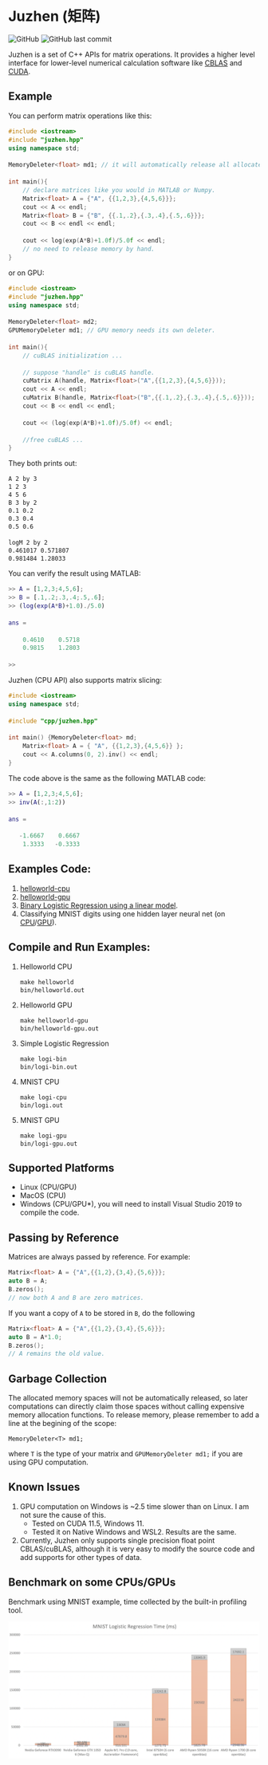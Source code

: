 # Juzhen (矩阵)

![GitHub](https://img.shields.io/github/license/anewgithubname/Juzhen?style=for-the-badge)
![GitHub last commit](https://img.shields.io/github/last-commit/anewgithubname/Juzhen?style=for-the-badge)

Juzhen is a set of C++ APIs for matrix operations. It provides a higher level interface for lower-level numerical calculation software like [CBLAS](http://www.netlib.org/blas/) and [CUDA](https://en.wikipedia.org/wiki/CUDA). 

## Example
You can perform matrix operations like this:
```c++
#include <iostream> 
#include "juzhen.hpp"
using namespace std;

MemoryDeleter<float> md1; // it will automatically release all allocated memory

int main(){ 
    // declare matrices like you would in MATLAB or Numpy.
    Matrix<float> A = {"A", {{1,2,3},{4,5,6}}};
    cout << A << endl;
    Matrix<float> B = {"B", {{.1,.2},{.3,.4},{.5,.6}}};
    cout << B << endl << endl;

    cout << log(exp(A*B)+1.0f)/5.0f << endl;
    // no need to release memory by hand. 
}
```
or on GPU:
```c++
#include <iostream> 
#include "juzhen.hpp"
using namespace std;

MemoryDeleter<float> md2;
GPUMemoryDeleter md1; // GPU memory needs its own deleter. 

int main(){ 
    // cuBLAS initialization ...

    // suppose "handle" is cuBLAS handle.
    cuMatrix A(handle, Matrix<float>("A",{{1,2,3},{4,5,6}}));
    cout << A << endl;
    cuMatrix B(handle, Matrix<float>("B",{{.1,.2},{.3,.4},{.5,.6}}));
    cout << B << endl << endl;

    cout << (log(exp(A*B)+1.0f)/5.0f) << endl;
    
    //free cuBLAS ...
}
```
They both prints out:
```
A 2 by 3
1 2 3 
4 5 6 
B 3 by 2
0.1 0.2 
0.3 0.4 
0.5 0.6 

logM 2 by 2
0.461017 0.571807 
0.981484 1.28033 
```
You can verify the result using MATLAB:
```matlab
>> A = [1,2,3;4,5,6];
>> B = [.1,.2;.3,.4;.5,.6];
>> (log(exp(A*B)+1.0)./5.0)

ans =

    0.4610    0.5718
    0.9815    1.2803

>> 
```

Juzhen (CPU API) also supports matrix slicing: 
```c++
#include <iostream> 
using namespace std;

#include "cpp/juzhen.hpp"

int main() {MemoryDeleter<float> md;
    Matrix<float> A = { "A", {{1,2,3},{4,5,6}} };
    cout << A.columns(0, 2).inv() << endl;
}
```
The code above is the same as the following MATLAB code: 
```matlab
>> A = [1,2,3;4,5,6];
>> inv(A(:,1:2))

ans =

   -1.6667    0.6667
    1.3333   -0.3333
```

## Examples Code:
1. [helloworld-cpu](examples/helloworld.cpp)
2. [helloworld-gpu](examples/helloworld_gpu.cpp)
3. [Binary Logistic Regression using a linear model](examples/logisticregression_simple.cpp).
4. Classifying MNIST digits using one hidden layer neural net (on [CPU](examples/logisticregression_MNIST.cpp)/[GPU](examples/logisticregression_MNIST_GPU.cpp)).

## Compile and Run Examples:
1. Helloworld CPU
    ```
    make helloworld
    bin/helloworld.out
    ```
2. Helloworld GPU
    ```
    make helloworld-gpu
    bin/helloworld-gpu.out
    ```
3. Simple Logistic Regression
    ```
    make logi-bin
    bin/logi-bin.out
    ```
4. MNIST CPU
    ```
    make logi-cpu
    bin/logi.out
    ```
5. MNIST GPU
    ```
    make logi-gpu
    bin/logi-gpu.out
    ```
## Supported Platforms
- Linux (CPU/GPU)
- MacOS (CPU)
- Windows (CPU/GPU*), you will need to install Visual Studio 2019 to compile the code. 
## Passing by Reference
Matrices are always passed by reference. For example: 
```c++
Matrix<float> A = {"A",{{1,2},{3,4},{5,6}}};
auto B = A;  
B.zeros();
// now both A and B are zero matrices. 
```
If you want a copy of ```A``` to be stored in ```B```, do the following
```c++
Matrix<float> A = {"A",{{1,2},{3,4},{5,6}}};
auto B = A*1.0;  
B.zeros();
// A remains the old value. 
```
## Garbage Collection
The allocated memory spaces will not be automatically released, so later computations can directly claim those spaces without calling expensive memory allocation functions. To release memory, please remember to add a line at the begining of the scope: 
```
MemoryDeleter<T> md1; 
```
where ```T``` is the type of your matrix and ```GPUMemoryDeleter md1;``` if you are using GPU computation. 

## Known Issues
1. GPU computation on Windows is ~2.5 time slower than on Linux. I am not sure the cause of this. 
    - Tested on CUDA 11.5, Windows 11. 
    - Tested it on Native Windows and WSL2. Results are the same. 
2. Currently, Juzhen only supports single precision float point CBLAS/cuBLAS, although it is very easy to modify the source code and add supports for other types of data. 
## Benchmark on some CPUs/GPUs
Benchmark using MNIST example, time collected by the built-in profiling tool. 

![](benchmark.png)
